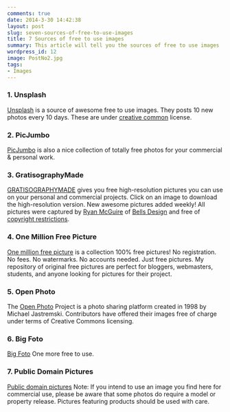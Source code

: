 ```yaml
---
comments: true
date: 2014-3-30 14:42:38
layout: post
slug: seven-sources-of-free-to-use-images
title: 7 Sources of free to use images
summary: This article will tell you the sources of free to use images
wordpress_id: 12
image: PostNo2.jpg
tags:
- Images
---
```


### 1. Unsplash
[Unsplash](http://www.unsplash.com/) is a source of awesome free to use images. They posts 10 new photos every 10 days. These are under [creative common](http://creativecommons.org/publicdomain/zero/1.0/) license.

### 2. PicJumbo
[PicJumbo](http://picjumbo.com/) is also a nice collection of totally free photos for your commercial & personal work.

### 3. GratisographyMade
[GRATISOGRAPHYMADE](http://www.gratisography.com/) gives you free high-resolution pictures you can use on your personal and commercial projects.  Click on an image to download the high-resolution version. New awesome pictures added weekly! All pictures were captured by [Ryan McGuire](http://www.laughandpee.com/) of [Bells Design](http://www.bellsdesign.com/) and free of [copyright restrictions](http://creativecommons.org/choose/zero/).

### 4. One Million Free Picture
[One million free picture](http://www.1millionfreepictures.com/) is a collection 100% free pictures!  No registration.  No fees.  No watermarks.  No accounts needed.  Just free pictures. My repository of original free pictures are perfect for bloggers, webmasters, students, and anyone looking for pictures for their project. 


### 5. Open Photo
The [Open Photo](http://openphoto.net/) Project is a photo sharing platform created in 1998 by Michael Jastremski. 
Contributors have offered their images free of charge under terms of Creative Commons licensing.


### 6. Big Foto
[Big Foto](http://www.bigfoto.com/) One more free to use.


### 7. Public Domain Pictures
[Public domain pictures](http://www.publicdomainpictures.net/) Note: If you intend to use an image you find here for commercial use, please be aware that some photos do require a model or property release. Pictures featuring products should be used with care.

